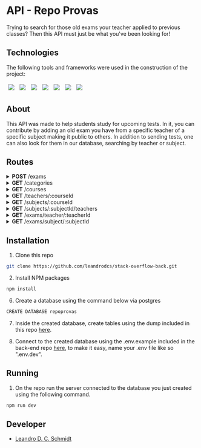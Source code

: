 # API - Repo Provas

Trying to search for those old exams your teacher applied to previous classes? Then this API must just be what you've been looking for!

## Technologies

The following tools and frameworks were used in the construction of the project:
<p>
  <img style='margin: 5px;' src='https://img.shields.io/badge/Node.js-339933?style=for-the-badge&logo=nodedotjs&logoColor=white'>
  <img style='margin: 5px;' src='https://img.shields.io/badge/Express.js-000000?style=for-the-badge&logo=express&logoColor=white'>
  <img style='margin: 5px;' src="https://img.shields.io/badge/Jest-C21325?style=for-the-badge&logo=jest&logoColor=white"/>
  <img style='margin: 5px;' src='https://img.shields.io/badge/PostgreSQL-316192?style=for-the-badge&logo=postgresql&logoColor=white'>
  <img style='margin: 5px;' src='https://img.shields.io/badge/Heroku-430098?style=for-the-badge&logo=heroku&logoColor=white'>
  <img style='margin: 5px;' src='https://img.shields.io/badge/eslint-3A33D1?style=for-the-badge&logo=eslint&logoColor=white'>
  <img style='margin: 5px;' src='https://img.shields.io/badge/npm-CB3837?style=for-the-badge&logo=npm&logoColor=white'>
</p>


## About

This API was made to help students study for upcoming tests. In it, you can contribute by adding an old exam you have from a specific teacher of a specific subject making it public to others. In addition to sending tests, one can also look for them in our database, searching by teacher or subject.

## Routes
<details>
    <summary><strong>POST</strong> /exams</summary>

* This route can be used to upload any old exam that you may have, it expects a body like below, and will return a status `201` for a successful insertion.

```json
{
    "name": "2020.1",
    "exam": "https://yourpdfhost.pdf",
    "teacherId": 1,
    "categoryId": 2,
    "subjectId": 1,
}
```
</details>

<details>
    <summary><strong>GET</strong> /categories</summary>

* This route can be used to get all the registered test categories, currently, it returns the following array:

```json
[
  {
    "id": 1,
    "name": "P1"
  },
  {
    "id": 2,
    "name": "P2"
  },
  {
    "id": 3,
    "name": "P3"
  },
  {
    "id": 4,
    "name": "2ch"
  },
  {
    "id": 5,
    "name": "Outras"
  }
]
```
</details>

<details>
    <summary><strong>GET</strong> /courses</summary>

* This route can be used to get all the registered courses, currently, it returns the following array:

```json
[
  {
    "id": 1,
    "name": "Engenharia Civil"
  },
  {
    "id": 2,
    "name": "Engenharia Eletrônica"
  }
]
```
</details>

<details>
    <summary><strong>GET</strong> /teachers/:courseId</summary>

* This route can be used to get all the teachers (and the amout of tests each one has uploaded to our database) from a specific course, the course is informed via the parameter courseId, it will return an array like the one below:

```json
[
  {
    "id": 1,
    "name": "Ernesto Pereira",
    "examCount": 2
  },
  {
    "id": 2,
    "name": "Heloisa Antunes",
    "examCount": 7
  }
]
```
</details>

<details>
    <summary><strong>GET</strong> /subjects/:courseId</summary>

* This route can be used to get all the subjects (and the amout of tests each one has uploaded to our database) from a specific course, the course is informed via the parameter courseId, it will return an array like the one below:

```json
[
  {
    "id": 1,
    "name": "Física 3",
    "period": {
      "id": 4,
      "name": "Quarto"
    },
    "examCount": 2
  },
  {
    "id": 2,
    "name": "Cálculo 3",
    "period": {
      "id": 3,
      "name": "Terceiro"
    },
    "examCount": 2
  }
]
```
</details>

<details>
    <summary><strong>GET</strong> /subjects/:subjectId/teachers</summary>

* This route can be used to get all the teachers from a specific subject, the subject is informed via the parameter subjectId, it will return an array like the one below:

```json
[
  {
    "id": 2,
    "name": "Heloisa Antunes"
  },
  {
    "id": 7,
    "name": "Andréia Oliveira"
  }
]
```
</details>

<details>
    <summary><strong>GET</strong> /exams/teacher/:teacherId</summary>

* This route can be used to get all the exams from a specific teacher, the teacher is informed via the parameter teacherId, it will return an array like the one below:

```json
[
  {
    "id": 2,
    "name": "2020.2",
    "exam": "https://yourpdfhost.pdf",
    "teacherId": 2,
    "categoryId": 2,
    "subjectId": 2,
    "teacher": {
      "id": 2,
      "name": "Heloisa Antunes"
    },
    "subject": {
      "id": 2,
      "name": "Cálculo 3",
      "period": {
        "id": 3,
        "name": "Terceiro"
      }
    },
    "category": {
      "id": 2,
      "name": "P2"
    }
  },
  {
    "id": 3,
    "name": "2020.4",
    "exam": "https://yourpdfhost.pdf",
    "teacherId": 2,
    "categoryId": 3,
    "subjectId": 3,
    "teacher": {
      "id": 2,
      "name": "Heloisa Antunes"
    },
    "subject": {
      "id": 3,
      "name": "Cálculo 1",
      "period": {
        "id": 1,
        "name": "Primeiro"
      }
    },
    "category": {
      "id": 3,
      "name": "P3"
    }
  }
]
```
</details>

<details>
    <summary><strong>GET</strong> /exams/subject/:subjectId</summary>

* This route can be used to get all the exams from a specific subject, the subject is informed via the parameter subjectId, it will return an array like the one below:

```json
[
  {
    "id": 2,
    "name": "2020.2",
    "exam": "https://yourpdfhost.pdf",
    "teacherId": 2,
    "categoryId": 2,
    "subjectId": 2,
    "teacher": {
      "id": 2,
      "name": "Heloisa Antunes"
    },
    "subject": {
      "id": 2,
      "name": "Cálculo 3",
      "period": {
        "id": 3,
        "name": "Terceiro"
      }
    },
    "category": {
      "id": 2,
      "name": "P2"
    }
  },
  {
    "id": 3,
    "name": "2020.4",
    "exam": "https://yourpdfhost.pdf",
    "teacherId": 2,
    "categoryId": 3,
    "subjectId": 3,
    "teacher": {
      "id": 2,
      "name": "Heloisa Antunes"
    },
    "subject": {
      "id": 3,
      "name": "Cálculo 1",
      "period": {
        "id": 1,
        "name": "Primeiro"
      }
    },
    "category": {
      "id": 3,
      "name": "P3"
    }
  }
]
```
</details>

## Installation

1. Clone this repo
```sh
git clone https://github.com/leandrodcs/stack-overflow-back.git
```
2. Install NPM packages
```sh
npm install
```
6. Create a database using the command below via postgres
```sh
CREATE DATABASE repoprovas
```
7. Inside the created database, create tables using the dump included in this repo <a href="https://github.com/leandrodcs/repo-provas-back/blob/main/dump.sql">here</a>.

8. Connect to the created database using the .env.example included in the back-end repo <a href="https://github.com/leandrodcs/repo-provas-back/blob/main/.env.example">here</a>, to make it easy, name your .env file like so ".env.dev".

## Running

1. On the repo run the server connected to the database you just created using the following command.
```sh
npm run dev
```

## Developer

* [Leandro D. C. Schmidt ](https://github.com/leandrodcs)